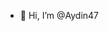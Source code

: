 - 👋 Hi, I’m @Aydin47

<!---
Aydin47/Aydin47 is a ✨ special ✨ repository because its `README.md` (this file) appears on your GitHub profile.
You can click the Preview link to take a look at your changes.
--->

